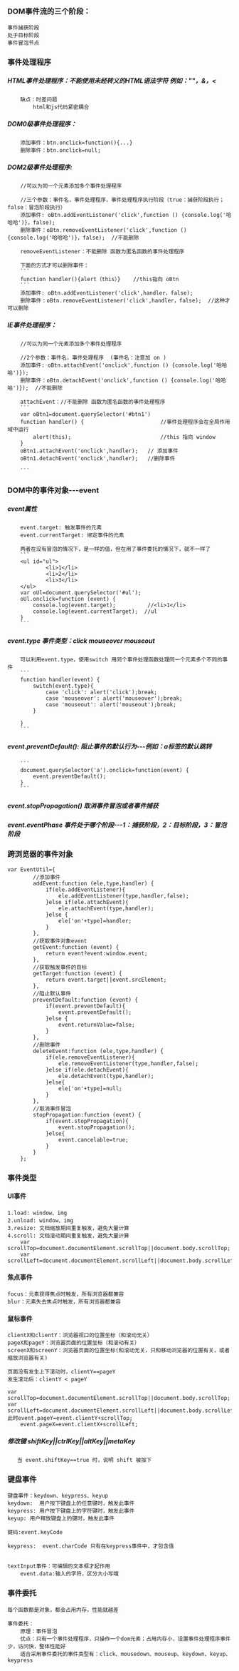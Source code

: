 ### DOM事件流的三个阶段：
    事件捕获阶段
    处于目标阶段
    事件冒泡节点
### 事件处理程序
#####   HTML事件处理程序：不能使用未经转义的HTML语法字符 例如：""，&，<
        缺点：时差问题
            html和js代码紧密耦合

#####   DOM0级事件处理程序：
        添加事件：btn.onclick=function(){...}
        删除事件：btn.onclick=null;

#####   DOM2级事件处理程序:
        //可以为同一个元素添加多个事件处理程序

        //三个参数：事件名，事件处理程序，事件处理程序执行阶段（true：捕获阶段执行；false：冒泡阶段执行）
        添加事件: oBtn.addEventListener('click',function () {console.log('哈哈哈')}，false);
        删除事件：oBtn.removeEventListener('click',function () {console.log('哈哈哈')}，false);  //不能删除

        removeEventListener：不能删除 函数为匿名函数的事件处理程序

        下面的方式才可以删除事件：
        ```
        function handler(){alert（this）}    //this指向 oBtn
        ```
        添加事件: oBtn.addEventListener('click',handler，false);
        删除事件：oBtn.removeEventListener('click',handler，false);  //这种才可以删除

#####   IE事件处理程序：
        //可以为同一个元素添加多个事件处理程序

        //2个参数：事件名，事件处理程序  (事件名：注意加 on )
        添加事件: oBtn.attachEvent('onclick',function () {console.log('哈哈哈')});
        删除事件：oBtn.detachEvent('onclick',function () {console.log('哈哈哈')});  //不能删除

        attachEvent：//不能删除 函数为匿名函数的事件处理程序
        ```
        var oBtn1=document.querySelector('#btn1')
        function handler() {                        //事件处理程序会在全局作用域中运行
            alert(this);                            //this 指向 window
        }
        oBtn1.attachEvent('onclick',handler);   // 添加事件
        oBtn1.detachEvent('onclick',handler);   //删除事件

        ```
### DOM中的事件对象---event
#####   event属性
        event.target: 触发事件的元素
        event.currentTarget: 绑定事件的元素

        两者在没有冒泡的情况下，是一样的值，但在用了事件委托的情况下，就不一样了
        ```
        <ul id="ul">
                <li>1</li>
                <li>2</li>
                <li>3</li>
        </ul>
        var oUl=document.querySelector('#ul');
        oUl.onclick=function (event) {
            console.log(event.target);          //<li>1</li>
            console.log(event.currentTarget);  //ul
        }
        ```


#####   event.type  事件类型：click mouseover  mouseout
        可以利用event.type，使用switch 用同个事件处理函数处理同一个元素多个不同的事件
        ```
        function handler(event) {
            switch(event.type){
                case 'click': alert('click');break;
                case 'mouseover': alert('mouseover');break;
                case 'mouseout': alert('mouseout');break;
            }

        }
        ```

#####   event.preventDefault(): 阻止事件的默认行为---例如：a标签的默认跳转
        ```
        document.querySelector('a').onclick=function(event) {
            event.preventDefault();
        }
        ```
#####   event.stopPropagation() 取消事件冒泡或者事件捕获
#####   event.eventPhase 事件处于哪个阶段---1：捕获阶段，2：目标阶段，3：冒泡阶段
### 跨浏览器的事件对象
```
var EventUtil={
        //添加事件
        addEvent:function (ele,type,handler) {
            if(ele.addEventListener){
                ele.addEventListener(type,handler,false);
            }else if(ele.attachEvent){
                ele.attachEvent(type,handler);
            }else {
                ele['on'+type]=handler;
            }
        },
        //获取事件对象event
        getEvent:function (event) {
            return event?event:window.event;
        },
        //获取触发事件的目标
        getTarget:function (event) {
            return event.target||event.srcElement;
        },
        //阻止默认事件
        preventDefault:function (event) {
            if(event.preventDefault){
                event.preventDefault();
            }else {
                event.returnValue=false;
            }
        },
        //删除事件
        deleteEvent:function (ele,type,handler) {
            if(ele.removeEventListener){
                ele.removeEventListener(type,handler,false);
            }else if(ele.detachEvent){
                ele.detachEvent(type,handler);
            }else{
                ele['on'+type]=null;
            }
        },
        //取消事件冒泡
        stopPropagation:function (event) {
            if(event.stopPropagation){
                event.stopPropagation();
            }else{
                event.cancelable=true;
            }
        }
    };
```
### 事件类型
#### UI事件
    1.load: window、img
    2.unload: window、img
    3.resize: 文档缩放期间重复触发，避免大量计算
    4.scroll: 文档滚动期间重复触发，避免大量计算
        var scrollTop=document.documentElement.scrollTop||document.body.scrollTop;
        var scrollLeft=document.documentElement.scrollLeft||document.body.scrollLeft;

#### 焦点事件
    focus：元素获得焦点时触发，所有浏览器都兼容
    blur：元素失去焦点时触发，所有浏览器都兼容

#### 鼠标事件
    clientX和clientY：浏览器视口的位置坐标（和滚动无关）
    pageX和pageY：浏览器页面的位置坐标（和滚动有关）
    screenX和screenY：浏览器页面的位置坐标(和滚动无关，只和移动浏览器的位置有关，或者缩放浏览器有关)

    页面没有发生上下滚动时，clientY==pageY
    发生滚动后：clientY < pageY

    var scrollTop=document.documentElement.scrollTop||document.body.scrollTop;
    var scrollLeft=document.documentElement.scrollLeft||document.body.scrollLeft;
    此时event.pageY=event.clientY+scrollTop;
        event.pageX=event.clientX+scrollLeft;

##### 修改键 shiftKey||ctrlKey||altKey||metaKey

       当 event.shiftKey==true 时，说明 shift 被按下

### 键盘事件

    键盘事件：keydown、keypress、keyup
    keydown:  用户按下键盘上的任意键时，触发此事件
    keypress: 用户按下键盘上的字符键时，触发此事件
    keyup: 用户释放键盘上的键时，触发此事件

    键码:event.keyCode

    keypress:  event.charCode 只有在keypress事件中，才包含值


    textInput事件：可编辑的文本框才起作用
        event.data:输入的字符，区分大小写哦
### 事件委托
    每个函数都是对象，都会占用内存，性能就越差

    事件委托：
        原理：事件冒泡
        优点：只有一个事件处理程序，只操作一个dom元素；占用内存小，设置事件处理程序事件少，访问快，整体性能好
        适合采用事件委托的事件类型有：click、mousedown、mouseup、keydown、keyup、keypress











